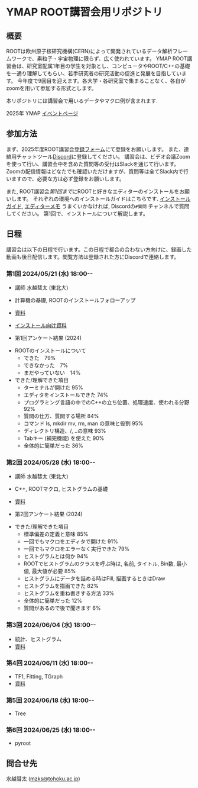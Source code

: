 # YMAP ROOT講習会用リポジトリ


## 概要

ROOTは欧州原子核研究機構(CERN)によって開発されているデータ解析フレームワークで、素粒子・宇宙物理に限らず、広く使われています。
YMAP ROOT講習会は、研究室配属1年目の学生を対象とし、コンピュータやROOT/C++の基礎を一通り理解してもらい、若手研究者の研究活動の促進と発展を目指しています。
今年度で9回目を迎えます。各大学・各研究室で集まることなく、各自がzoomを用いて参加する形式とします。

本リポジトリには講習会で用いるデータやマクロ例が含まれます.

2025年 YMAP [イベントページ](http://www.icrr.u-tokyo.ac.jp/YMAP/event/root2025/index.html)

## 参加方法

まず、2025年度ROOT講習会[登録フォーム](https://forms.gle/Zs4WNB3pK5KEcArV9)にて登録をお願いします。
また、連絡用チャットツール[Discord](https://discord.gg/YW862xxd)に登録してください。
講習会は、ビデオ会議Zoomを使って行い、講習会中を含めた質問等の受付はSlackを通じて行います。
Zoomの配信情報はどなたでも確認いただけますが、質問等は全てSlack内で行いますので、必要な方は必ず登録をお願いします。

また, ROOT講習会*第1回まで*にROOTと好きなエディターのインストールをお願いします。
それぞれの環境へのインストールガイドはこちらです. [インストールガイド](./install), [エディターメモ](./install/editor.md)
うまくいかなければ, Discordの`#質問` チャンネルで質問してください。
第1回で、インストールについて解説します。

## 日程

講習会は以下の日程で行います。この日程で都合の合わない方向けに、録画した動画も後日配信します。閲覧方法は登録された方にDiscordで連絡します。

### 第1回 2024/05/21 (水) 18:00--
* 講師 水越彗太 (東北大)
* 計算機の基礎, ROOTのインストールフォローアップ
* [資料](./materials/root_lec_mzks_day1.pdf)
* [インストール向け資料](./materials/root_lec_mzks_install.pdf)

* 第1回アンケート結果 (2024)

- ROOTのインストールについて
    - できた　79%
    - できなかった　7%
    - まだやっていない　14%
- できた/理解できた項目
    - ターミナルが開けた 95%
    - エディタをインストールできた 74%
    - プログラミング言語の中でのC++の立ち位置、処理速度、使われる分野 92%
    - 質問の仕方、質問する場所 84%
    - コマンド ls, mkdir mv, rm, man の意味と役割 95%
    - ディレクトリ構造、/, ..の意味 93%
    - Tabキー (補完機能) を使えた 90%
    - 全体的に簡単だった 36%

### 第2回 2024/05/28 (水) 18:00--
 * 講師 水越彗太 (東北大)
 * C++, ROOTマクロ, ヒストグラムの基礎
 * [資料](./materials/root_lec_mzks_day2.pdf)

* 第2回アンケート結果 (2024)
- できた/理解できた項目
    - 標準偏差の定義と意味 85%
    - 一回でもマクロをエディタで開けた 91%
    - 一回でもマクロをエラーなく実行できた 79%
    - ヒストグラムとは何か 94%
    - ROOTでヒストグラムのクラスを呼ぶ時は, 名前, タイトル, Bin数, 最小値, 最大値が必要 85%
    - ヒストグラムにデータを詰める時はFill, 描画するときはDraw
    - ヒストグラムを描画できた 82%
    - ヒストグラムを重ね書きする方法 33%
    - 全体的に簡単だった 12%
    - 質問があるので後で聞きます 6%


### 第3回 2024/06/04 (水) 18:00--
 * 統計、ヒストグラム
 * [資料](./materials/root_lec_tkhs_day3.pdf)

### 第4回 2024/06/11 (水) 18:00--
 * TF1, Fitting, TGraph
 * [資料](./materials/root_lec_nkmr_day4.pdf)

### 第5回 2024/06/18 (水) 18:00--
 * Tree

### 第6回 2024/06/25 (水) 18:00--
 * pyroot


## 問合せ先
水越彗太 (mzks@tohoku.ac.jp)

